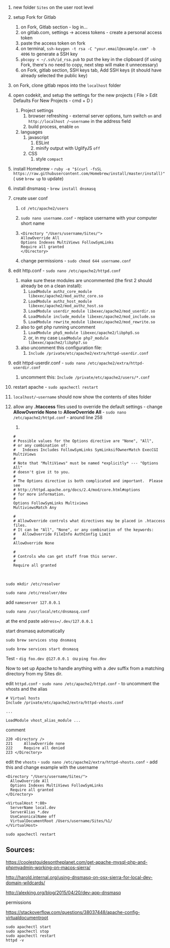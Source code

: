 1. new folder ``Sites`` on the user root level


1. setup Fork for Gitlab

   1. on Fork, Gitlab section - log in...
   2. on gitlab.com, settings -> access tokens - create a personal access token
   3. paste the access token on fork
   4. on terminal, ``ssh-keygen -t rsa -C "your.email@example.com" -b 4096`` to generate a SSH key
   5. ``pbcopy < ~/.ssh/id_rsa.pub`` to put the key in the clipboard (if using Fork, there's no need to copy, next step will make it unnecessary)
   6. on Fork, gitlab section, SSH keys tab, Add SSH keys (it should have already selected the public key)

2. on Fork, clone gitlab repos into the ``localhost`` folder

3. open codekit, and setup the settings for the new projects ( File > Edit Defaults For New Projects - cmd + D )

   1. Project settings
      1. browser refreshing - external server options, turn switch ``on`` and ``http://localhost /~username`` in the address field
      2. build process, enable ``on``
   2. languages
      1. javascript
         1. ESLint
         2. minify output with UglifyJS ``off``
      2. CSS
         1. style ``compact``

4. install Homebrew - ``ruby -e "$(curl -fsSL https://raw.githubusercontent.com/Homebrew/install/master/install)"`` ( use ``brew up`` to update)

5. install dnsmasq - ``brew install dnsmasq``

6. create user conf

   1. ``cd /etc/apache2/users``

   2. ``sudo nano username.conf`` - replace username with your computer short name 

   3. ```
      <Directory "/Users/username/Sites/">
      AllowOverride All
      Options Indexes MultiViews FollowSymLinks
      Require all granted
      </Directory>
      ```

   4. change permissions - ``sudo chmod 644 username.conf``

7. edit http.conf - ``sudo nano /etc/apache2/httpd.conf``

   1. make sure these modules are uncommented (the first 2 should already be on a clean install):
      1. ``LoadModule authz_core_module libexec/apache2/mod_authz_core.so``
      2. ``LoadModule authz_host_module libexec/apache2/mod_authz_host.so``
      3. ``LoadModule userdir_module libexec/apache2/mod_userdir.so``
      4. ``LoadModule include_module libexec/apache2/mod_include.so``
      5. ``LoadModule rewrite_module libexec/apache2/mod_rewrite.so``
   2. also to get php running uncomment
      1. ``LoadModule php5_module libexec/apache2/libphp5.so``
      2. or, in my case ``LoadModule php7_module libexec/apache2/libphp7.so``
   3. also uncomment this configuration file:
      1. ``Include /private/etc/apache2/extra/httpd-userdir.conf``

8. edit httpd-userdir.conf - ``sudo nano /etc/apache2/extra/httpd-userdir.conf``

   1. uncomment this: ``Include /private/etc/apache2/users/*.conf``

9. restart apache - ``sudo apachectl restart``

10. ``localhost/~username`` should now show the contents of sites folder

11. allow any **.htaccess** files used to override the default settings - change **AllowOverride None** to **AllowOverride All** - ``sudo nano /etc/apache2/httpd.conf`` - around line 258

    1. ​

    ```
    #
    # Possible values for the Options directive are "None", "All",
    # or any combination of:
    #   Indexes Includes FollowSymLinks SymLinksifOwnerMatch ExecCGI MultiViews
    #
    # Note that "MultiViews" must be named *explicitly* --- "Options All"
    # doesn't give it to you.
    #
    # The Options directive is both complicated and important.  Please see
    # http://httpd.apache.org/docs/2.4/mod/core.html#options
    # for more information.
    #
    Options FollowSymLinks Multiviews
    MultiviewsMatch Any

    #
    # AllowOverride controls what directives may be placed in .htaccess files.
    # It can be "All", "None", or any combination of the keywords:
    #   AllowOverride FileInfo AuthConfig Limit
    #
    AllowOverride None

    #
    # Controls who can get stuff from this server.
    #
    Require all granted
    ```

    ​









``sudo mkdir /etc/resolver``

``sudo nano /etc/resolver/dev``

add ``nameserver 127.0.0.1``





``sudo nano /usr/local/etc/dnsmasq.conf``

at the end paste ``address=/.dev/127.0.0.1``



start dnsmasq automatically

``sudo brew services stop dnsmasq``

``sudo brew services start dnsmasq``



Test - ``dig foo.dev @127.0.0.1 ``  ou  ``ping foo.dev``







Now to set up Apache to handle anything with a .dev suffix from a matching directory from my Sites dir. 



edit ``httpd.conf`` - ``sudo nano /etc/apache2/httpd.conf`` - to uncomment the vhosts and the alias

```
# Virtual hosts
Include /private/etc/apache2/extra/httpd-vhosts.conf

...

LoadModule vhost_alias_module ...
```

comment

```
220 <Directory />
221     AllowOverride none
222     Require all denied
223 </Directory>
```









edit the ``vhosts`` - ``sudo nano /etc/apache2/extra/httpd-vhosts.conf`` - add this and change example with the username

```
<Directory "/Users/username/Sites/">
  AllowOverride All
  Options Indexes MultiViews FollowSymLinks
  Require all granted
</Directory>

<VirtualHost *:80>
  ServerName local.dev
  ServerAlias *.dev
  UseCanonicalName off
  VirtualDocumentRoot /Users/username/Sites/%1/
</VirtualHost>
```



``sudo apachectl restart``













## Sources:

https://coolestguidesontheplanet.com/get-apache-mysql-php-and-phpmyadmin-working-on-macos-sierra/

http://harold.internal.org/using-dnsmasq-on-osx-sierra-for-local-dev-domain-wildcards/

http://alexking.org/blog/2015/04/20/dev-app-dnsmasq

permissions

https://stackoverflow.com/questions/38037448/apache-config-virtualdocumentroot





```
sudo apachectl start
sudo apachectl stop
sudo apachectl restart
httpd -v
```



